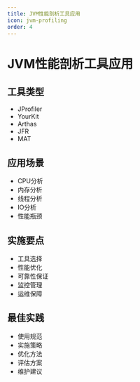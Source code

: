 ```yaml
---
title: JVM性能剖析工具应用
icon: jvm-profiling
order: 4
---
```


# JVM性能剖析工具应用

## 工具类型
- JProfiler
- YourKit
- Arthas
- JFR
- MAT

## 应用场景
- CPU分析
- 内存分析
- 线程分析
- IO分析
- 性能瓶颈

## 实施要点
- 工具选择
- 性能优化
- 可靠性保证
- 监控管理
- 运维保障

## 最佳实践
- 使用规范
- 实施策略
- 优化方法
- 评估方案
- 维护建议
